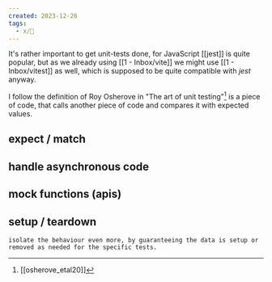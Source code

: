 ```yaml
---
created: 2023-12-26
tags:
  - x/🚧
---
```


It's rather important to get unit-tests done, for JavaScript [[jest]] is quite popular, but as we already using [[1 - Inbox/vite]] we might use [[1 - Inbox/vitest]] as well, which is supposed to be quite compatible with _jest_ anyway.

I follow the definition of Roy Osherove in "The art of unit testing"[^1] is a piece of code, that calls another piece of code and compares it with expected values.

## expect / match

## handle asynchronous code

## mock functions (apis)

## setup / teardown

    isolate the behaviour even more, by guaranteeing the data is setup or removed as needed for the specific tests.

[^1]: [[osherove_etal20]]
